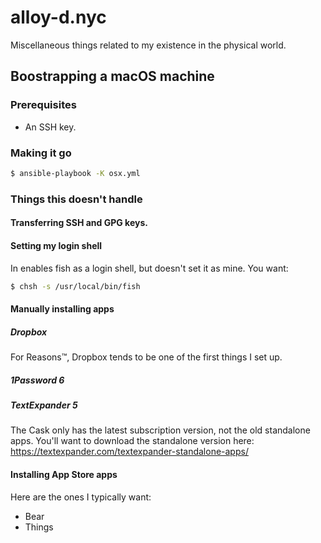 # alloy-d.nyc
Miscellaneous things related to my existence in the physical world.

## Boostrapping a macOS machine

### Prerequisites

- An SSH key.

### Making it go

```sh
$ ansible-playbook -K osx.yml
```

### Things this doesn't handle

#### Transferring SSH and GPG keys.

#### Setting my login shell

In enables fish as a login shell, but doesn't set it as mine.  You want:

```sh
$ chsh -s /usr/local/bin/fish
```

#### Manually installing apps

##### Dropbox

For Reasons™, Dropbox tends to be one of the first things I set up.

##### 1Password 6

##### TextExpander 5

The Cask only has the latest subscription version, not the old
standalone apps.  You'll want to download the standalone version here:
https://textexpander.com/textexpander-standalone-apps/

#### Installing App Store apps

Here are the ones I typically want:

- Bear
- Things
